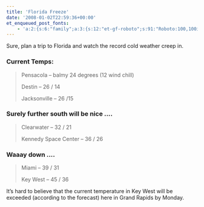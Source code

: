 ```yaml
---
title: 'Florida Freeze'
date: '2008-01-02T22:59:36+00:00'
et_enqueued_post_fonts:
    - 'a:2:{s:6:"family";a:3:{s:12:"et-gf-roboto";s:91:"Roboto:100,100italic,300,300italic,regular,italic,500,500italic,700,700italic,900,900italic";s:22:"et-gf-roboto-condensed";s:59:"Roboto+Condensed:300,300italic,regular,italic,700,700italic";s:17:"et-gf-roboto-slab";s:51:"Roboto+Slab:100,200,300,regular,500,600,700,800,900";}s:6:"subset";a:7:{i:0;s:9:"latin-ext";i:1;s:5:"greek";i:2;s:9:"greek-ext";i:3;s:10:"vietnamese";i:4;s:8:"cyrillic";i:5;s:5:"latin";i:6;s:12:"cyrillic-ext";}}'
---
```


Sure, plan a trip to Florida and watch the record cold weather creep in.

### Current Temps:

> Pensacola – balmy 24 degrees (12 wind chill)
> 
> Destin – 26 / 14
> 
> Jacksonville – 26 /15

### Surely further south will be nice ….

> Clearwater – 32 / 21
> 
> Kennedy Space Center – 36 / 26

### Waaay down ….

> Miami – 39 / 31
> 
> Key West – 45 / 36

It’s hard to believe that the current temperature in Key West will be exceeded (according to the forecast) here in Grand Rapids by Monday.